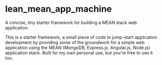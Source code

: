 # lean_mean_app_machine
A concise, tiny starter framework for building a MEAN stack web application.

This is a starter framework, a small piece of code to jump-start application development by providing some of the groundwork for a simple web application using the MEAN (MongoDB, Express.js, Angular.js, Node.js) application stack. Built for my own personal use, but you're free to use it too.
